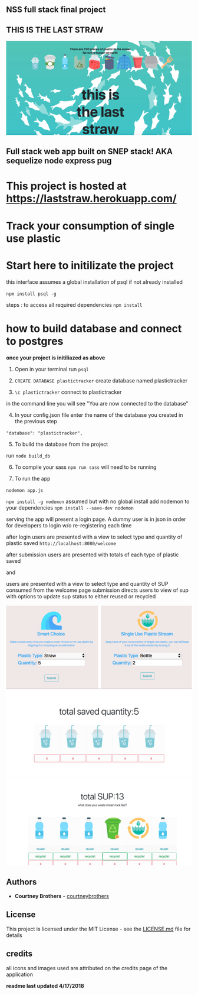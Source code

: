 ## NSS full stack final project 

## THIS IS THE LAST STRAW
![landing page](./screenshots/landing.png)
## Full stack web app built on SNEP stack! AKA sequelize node express pug
# This project is hosted at https://laststraw.herokuapp.com/
# Track your consumption of single use plastic 

# Start here to initilizate the project

this interface assumes a global installation of psql 
if not already installed

`npm install psql -g`

steps :
to access all required dependencies 
`npm install`


# how to build database and connect to postgres
  **once your project is initiliazed as above**
1. Open in your terminal run `psql` 

2. `CREATE DATABASE plastictracker` create database named plastictracker

3. `\c plastictracker` connect to plastictracker

in the command line you will see "You are now connected to the database"

4. In your config.json file enter the name of the database you created in the previous step

`"database": "plastictracker",`

5. To build the database from the project

run `node build_db`

6. To compile your sass 
`npm run sass` will need to be running 

7. To run the app 

`nodemon app.js`

`npm install -g nodemon` assumed but with no global install add nodemon to your dependencies `npm install --save-dev nodemon`

serving the app will present a login page.  A dummy user is in json in order for developers to login w/o re-registering each time

after login users are presented with a view to select type and quantity of plastic saved 
`http://localhost:8080/welcome`

after submission users are presented with totals of each type of plastic saved 

and 

users are presented with a view to select type and quantity of SUP consumed from the welcome page
submission directs users to view of sup with options to update sup status to either reused or recycled

![choice affordance](./screenshots/affordance.png)
![saved](./screenshots/saved.png)
![waste stream](./screenshots/wastestream.png)

## Authors

* **Courtney Brothers** - [courtneybrothers](https://github.com/courtneybrothers)

## License

This project is licensed under the MIT License - see the [LICENSE.md](LICENSE.md) file for details

## credits 

all icons and images used are attributed on the credits page of the application


**readme last updated 4/17/2018**



